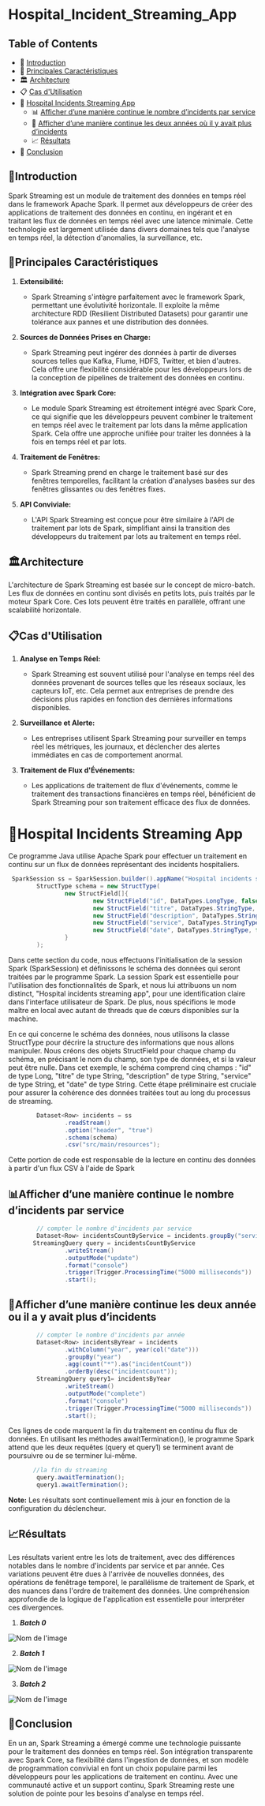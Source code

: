 # Hospital_Incident_Streaming_App


## Table of Contents

- 📝 [Introduction](#introduction)
- 🚀 [Principales Caractéristiques](#principales-caractéristiques)
- 🏛️ [Architecture](#architecture)
- 📋 [Cas d'Utilisation](#cas-dutilisation)
- 🏥 [Hospital Incidents Streaming App](#hospital-incidents-streaming-app)
   - 📊 [Afficher d’une manière continue le nombre d’incidents par service](#afficher-dune-manire-continue-le-nombre-dincidents-par-service)
   - 🎯 [Afficher d’une manière continue les deux années où il y avait plus d’incidents](#afficher-dune-manire-continue-les-deux-années-où-il-y-avait-plus-dincidents)
   - 📈 [Résultats](#résultats)
- 🏁 [Conclusion](#conclusion)

## 📝Introduction

Spark Streaming est un module de traitement des données en temps réel dans le framework Apache Spark. Il permet aux développeurs de créer des applications de traitement des données en continu, en ingérant et en traitant les flux de données en temps réel avec une latence minimale. Cette technologie est largement utilisée dans divers domaines tels que l'analyse en temps réel, la détection d'anomalies, la surveillance, etc.

## 🚀Principales Caractéristiques

1. **Extensibilité:**
   - Spark Streaming s'intègre parfaitement avec le framework Spark, permettant une évolutivité horizontale. Il exploite la même architecture RDD (Resilient Distributed Datasets) pour garantir une tolérance aux pannes et une distribution des données.

2. **Sources de Données Prises en Charge:**
   - Spark Streaming peut ingérer des données à partir de diverses sources telles que Kafka, Flume, HDFS, Twitter, et bien d'autres. Cela offre une flexibilité considérable pour les développeurs lors de la conception de pipelines de traitement des données en continu.

3. **Intégration avec Spark Core:**
   - Le module Spark Streaming est étroitement intégré avec Spark Core, ce qui signifie que les développeurs peuvent combiner le traitement en temps réel avec le traitement par lots dans la même application Spark. Cela offre une approche unifiée pour traiter les données à la fois en temps réel et par lots.

4. **Traitement de Fenêtres:**
   - Spark Streaming prend en charge le traitement basé sur des fenêtres temporelles, facilitant la création d'analyses basées sur des fenêtres glissantes ou des fenêtres fixes.

5. **API Conviviale:**
   - L'API Spark Streaming est conçue pour être similaire à l'API de traitement par lots de Spark, simplifiant ainsi la transition des développeurs du traitement par lots au traitement en temps réel.

## 🏛️Architecture

L'architecture de Spark Streaming est basée sur le concept de micro-batch. Les flux de données en continu sont divisés en petits lots, puis traités par le moteur Spark Core. Ces lots peuvent être traités en parallèle, offrant une scalabilité horizontale.

## 📋Cas d'Utilisation

1. **Analyse en Temps Réel:**
   - Spark Streaming est souvent utilisé pour l'analyse en temps réel des données provenant de sources telles que les réseaux sociaux, les capteurs IoT, etc. Cela permet aux entreprises de prendre des décisions plus rapides en fonction des dernières informations disponibles.

2. **Surveillance et Alerte:**
   - Les entreprises utilisent Spark Streaming pour surveiller en temps réel les métriques, les journaux, et déclencher des alertes immédiates en cas de comportement anormal.

3. **Traitement de Flux d'Événements:**
   - Les applications de traitement de flux d'événements, comme le traitement des transactions financières en temps réel, bénéficient de Spark Streaming pour son traitement efficace des flux de données.
# 🏥Hospital Incidents Streaming App

Ce programme Java utilise Apache Spark pour effectuer un traitement en continu sur un flux de données représentant des incidents hospitaliers.

```java
 SparkSession ss = SparkSession.builder().appName("Hospital incidents streaming app").master("local[*]").getOrCreate();
        StructType schema = new StructType(
                new StructField[]{
                        new StructField("id", DataTypes.LongType, false, Metadata.empty()),
                        new StructField("titre", DataTypes.StringType, false, Metadata.empty()),
                        new StructField("description", DataTypes.StringType, false, Metadata.empty()),
                        new StructField("service", DataTypes.StringType, false, Metadata.empty()),
                        new StructField("date", DataTypes.StringType, false, Metadata.empty()),
                }
        );
```
Dans cette section du code, nous effectuons l'initialisation de la session Spark (SparkSession) et définissons le schéma des données qui seront traitées par le programme Spark. La session Spark est essentielle pour l'utilisation des fonctionnalités de Spark, et nous lui attribuons un nom distinct, "Hospital incidents streaming app", pour une identification claire dans l'interface utilisateur de Spark. De plus, nous spécifions le mode maître en local avec autant de threads que de cœurs disponibles sur la machine.

En ce qui concerne le schéma des données, nous utilisons la classe StructType pour décrire la structure des informations que nous allons manipuler. Nous créons des objets StructField pour chaque champ du schéma, en précisant le nom du champ, son type de données, et si la valeur peut être nulle. Dans cet exemple, le schéma comprend cinq champs : "id" de type Long, "titre" de type String, "description" de type String, "service" de type String, et "date" de type String. Cette étape préliminaire est cruciale pour assurer la cohérence des données traitées tout au long du processus de streaming.

```java
        Dataset<Row> incidents = ss
                .readStream()
                .option("header", "true")
                .schema(schema)
                .csv("src/main/resources");

```
Cette portion de code est responsable de la lecture en continu des données à partir d'un flux CSV à l'aide de Spark
## 📊Afficher d’une manière continue le nombre d’incidents par service

```java
        // compter le nombre d'incidents par service
        Dataset<Row> incidentsCountByService = incidents.groupBy("service").count();
       StreamingQuery query = incidentsCountByService
                .writeStream()
                .outputMode("update")
                .format("console")
                .trigger(Trigger.ProcessingTime("5000 milliseconds"))
                .start();
```

## 🎯Afficher d’une manière continue les deux année ou il a y avait plus d’incidents
```java
        // compter le nombre d'incidents par année
        Dataset<Row> incidentsByYear = incidents
                .withColumn("year", year(col("date")))
                .groupBy("year")
                .agg(count("*").as("incidentCount"))
                .orderBy(desc("incidentCount"));
        StreamingQuery query1= incidentsByYear
                .writeStream()
                .outputMode("complete")
                .format("console")
                .trigger(Trigger.ProcessingTime("5000 milliseconds"))
                .start();
```

Ces lignes de code marquent la fin du traitement en continu du flux de données. En utilisant les méthodes awaitTermination(), le programme Spark attend que les deux requêtes (query et query1) se terminent avant de poursuivre ou de se terminer lui-même.
```java
       //la fin du streaming
        query.awaitTermination();
        query1.awaitTermination();
```
**Note:** Les résultats sont continuellement mis à jour en fonction de la configuration du déclencheur.

## 📈Résultats
Les résultats varient entre les lots de traitement, avec des différences notables dans le nombre d'incidents par service et par année. Ces variations peuvent être dues à l'arrivée de nouvelles données, des opérations de fenêtrage temporel, le parallélisme de traitement de Spark, et des nuances dans l'ordre de traitement des données. Une compréhension approfondie de la logique de l'application est essentielle pour interpréter ces divergences.
1. ***Batch 0***
   
![Nom de l'image](/streaming/batch00.PNG)

2. ***Batch 1***
   
![Nom de l'image](/streaming/batch11.PNG)

3. ***Batch 2***
   
![Nom de l'image](/streaming/batch2.PNG)


## 🏁Conclusion

En un an, Spark Streaming a émergé comme une technologie puissante pour le traitement des données en temps réel. Son intégration transparente avec Spark Core, sa flexibilité dans l'ingestion de données, et son modèle de programmation convivial en font un choix populaire parmi les développeurs pour les applications de traitement en continu. Avec une communauté active et un support continu, Spark Streaming reste une solution de pointe pour les besoins d'analyse en temps réel.
